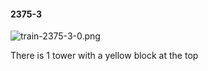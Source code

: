 #### 2375-3
![train-2375-3-0.png](https://github.com/lil-lab/nlvr/raw/master/nlvr/train/images/49/train-2375-3-0.png "train-2375-3-0.png")

There is 1 tower with a yellow block at the top